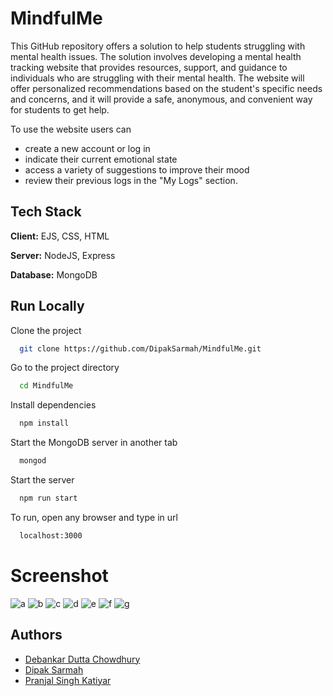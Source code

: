 # MindfulMe

This GitHub repository offers a solution to help students struggling with mental health issues. The solution involves developing a mental health tracking website that provides resources, support, and guidance to individuals who are struggling with their mental health. The website will offer personalized recommendations based on the student's specific needs and concerns, and it will provide a safe, anonymous, and convenient way for students to get help.

To use the website users can
- create a new account or log in
- indicate their current emotional state
- access a variety of suggestions to improve their mood
- review their previous logs in the "My Logs" section.


## Tech Stack

**Client:** EJS, CSS, HTML

**Server:** NodeJS, Express

**Database:** MongoDB


## Run Locally

Clone the project

```bash
  git clone https://github.com/DipakSarmah/MindfulMe.git
```

Go to the project directory

```bash
  cd MindfulMe
```

Install dependencies

```bash
  npm install
```
Start the MongoDB server in another tab

```bash
  mongod
```

Start the server

```bash
  npm run start
```


To run, open any browser and type in url

```bash
  localhost:3000
```

# Screenshot
![a](https://user-images.githubusercontent.com/92313801/224718654-7148ac26-6686-4bc3-a6b7-d6bf7918afff.png)
![b](https://user-images.githubusercontent.com/92313801/224718687-40dddf4e-78f9-4444-8b0c-bb02245a89db.png)
![c](https://user-images.githubusercontent.com/92313801/224718699-c8f33037-004f-440b-be3d-8d7f3802c3ff.png)
![d](https://user-images.githubusercontent.com/92313801/224718711-313e1a39-144f-457c-a8ee-cecd8f02f3c8.png)
![e](https://user-images.githubusercontent.com/92313801/224718725-498330ba-6b21-467c-bb61-d7ef3d144f51.png)
![f](https://user-images.githubusercontent.com/92313801/224718750-05082f0b-4d26-464b-a54d-6d18c35ee954.png)
![g](https://user-images.githubusercontent.com/92313801/224718795-fff40c91-4e22-4c38-9863-d4cb0baa5488.png)


## Authors

- [Debankar Dutta Chowdhury](https://www.github.com/deedeecee)
- [Dipak Sarmah](https://www.github.com/DipakSarmah)
- [Pranjal Singh Katiyar](https://www.github.com/PranjalSK03)
